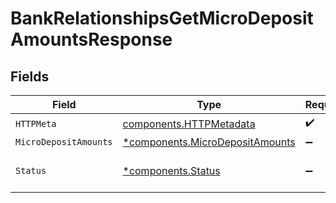 # BankRelationshipsGetMicroDepositAmountsResponse


## Fields

| Field                                                                             | Type                                                                              | Required                                                                          | Description                                                                       |
| --------------------------------------------------------------------------------- | --------------------------------------------------------------------------------- | --------------------------------------------------------------------------------- | --------------------------------------------------------------------------------- |
| `HTTPMeta`                                                                        | [components.HTTPMetadata](../../models/components/httpmetadata.md)                | :heavy_check_mark:                                                                | N/A                                                                               |
| `MicroDepositAmounts`                                                             | [*components.MicroDepositAmounts](../../models/components/microdepositamounts.md) | :heavy_minus_sign:                                                                | OK                                                                                |
| `Status`                                                                          | [*components.Status](../../models/components/status.md)                           | :heavy_minus_sign:                                                                | INVALID_ARGUMENT: The request has an invalid argument.                            |